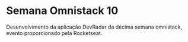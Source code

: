 # Semana Omnistack 10
 Desenvolvimento da aplicação DevRadar da décima semana omnistack, evento proporcionado pela Rocketseat.
